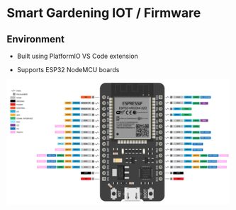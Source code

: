 # Smart Gardening IOT / Firmware

## Environment

- Built using PlatformIO VS Code extension

- Supports ESP32 NodeMCU boards

![](esp32Pinout.png)
